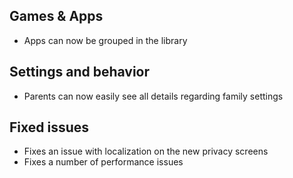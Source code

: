 ## Games & Apps
- Apps can now be grouped in the library

## Settings and behavior
- Parents can now easily see all details regarding family settings

## Fixed issues
- Fixes an issue with localization on the new privacy screens
- Fixes a number of performance issues